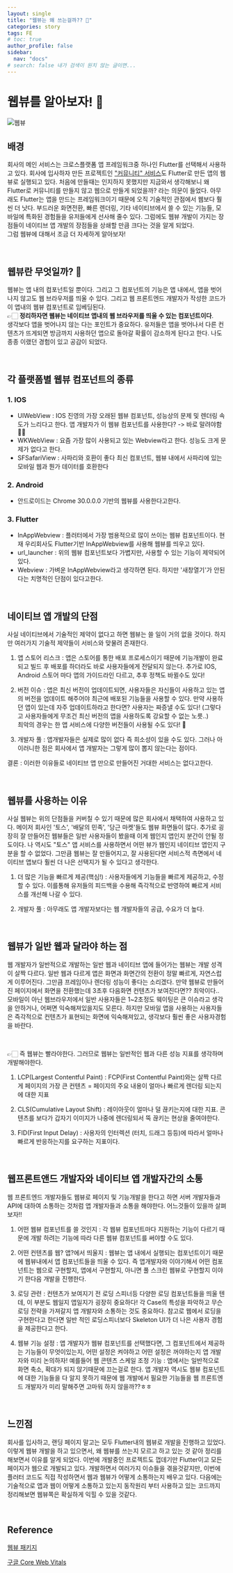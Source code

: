 ```yaml
---
layout: single
title: "웹뷰는 왜 쓰는걸까?? 🤔"
categories: story
tags: FE
# toc: true
author_profile: false
sidebar:
  nav: "docs"
# search: false 내가 검색이 원치 않는 글이면...
---
```


# 웹뷰를 알아보자! 📱

![웹뷰](/images/2023-01-15-ninth/webview.png)

## 배경

회사의 메인 서비스는 크로스플랫폼 앱 프레임워크중 하나인 Flutter를 선택해서 사용하고 있다. 회사에 입사하자 만든 프로젝트인 ["커뮤니티" 서비스](https://kokyusik91.github.io/story/eighth/)도 Flutter로 만든 앱의 웹뷰로 실행되고 있다. 처음에 만들때는 인지하지 못했지만 지금와서 생각해보니 왜 Flutter로 커뮤니티를 만들지 않고 웹으로 만들게 되었을까? 라는 의문이 들었다. 아무래도 Flutter는 앱을 만드는 프레임워크이기 때문에 오직 기술적인 관점에서 웹보다 훨씬 더 낫다. 부드러운 화면전환, 빠른 렌더링, 기타 네이티브에서 쓸 수 있는 기능들, 모바일에 특화된 경험들을 유저들에게 선사해 줄수 있다. 그럼에도 웹뷰 개발이 가지는 장점들이 네이티브 앱 개발의 장점들을 상쇄할 만큼 크다는 것을 알게 되었다.<br>
그럼 웹뷰에 대해서 조금 더 자세하게 알아보자!

<br>

## 웹뷰란 무엇일까? 📱

웹뷰는 앱 내의 컴포넌트일 뿐이다. 그리고 그 컴포넌트의 기능은 앱 내에서, 앱을 벗어나지 않고도 웹 브라우저를 띄울 수 있다. 그리고 웹 프론트엔드 개발자가 작성한 코드가 이 앱내의 웹뷰 컴포넌트로 임베딩된다. <br>
👉🏻 **정리하자면 웹뷰는 네이티브 앱내의 웹 브라우저를 띄울 수 있는 컴포넌트이다**.<br>
생각보다 앱을 벗어나지 않는 다는 포인트가 중요하다. 유저들은 앱을 벗어나서 다른 컨텐츠가 뜨게되면 방금까지 사용하던 앱으로 돌아갈 확률이 감소하게 된다고 한다. 나도 종종 이랬던 경험이 있고 공감이 되었다.

<br>

## 각 플랫폼별 웹뷰 컴포넌트의 종류

### 1. IOS

- UIWebView : IOS 진영의 가장 오래된 웹뷰 컴포넌트, 성능상의 문제 및 렌더링 속도가 느리다고 한다. 앱 개발자가 이 웹뷰 컴포넌트를 사용한다? -> 바로 말려야함 🙅🏼
- WKWebView : 요즘 가장 많이 사용되고 있는 Webview라고 한다. 성능도 크게 문제가 없다고 한다.
- SFSafariView : 사파리와 호환이 좋다 최신 컴포넌트, 웹뷰 내에서 사파리에 있는 모바일 웹과 뭔가 데이터를 호환한다

### 2. Android

- 안드로이드는 Chrome 30.0.0.0 기반의 웹뷰를 사용한다고한다.

### 3. Flutter

- InAppWebview : 플러터에서 가장 범용적으로 많이 쓰이는 웹뷰 컴포넌트이다. 현재 우리회사도 Flutter기반 InAppWebview를 사용해 웹뷰를 띄우고 있다.
- url_launcher : 위의 웹뷰 컴포넌트보다 가볍지만, 사용할 수 있는 기능이 제약되어있다.
- Webview : 가벼운 InAppWebview라고 생각하면 된다. 하지만 '새창열기'가 안된다는 치명적인 단점이 있다고한다.

<br>

## 네이티브 앱 개발의 단점

사실 네이티브에서 기술적인 제약이 없다고 하면 웹뷰는 쓸 일이 거의 없을 것이다. 하지만 여러가지 기술적 제약들이 서비스와 맞물려 존재한다.
<br>

1. 앱 스토어 리스크 : 앱은 스토어를 통한 배포 프로세스이기 때문에 기능개발이 완료되고 빌드 후 배포를 하더라도 바로 사용자들에게 전달되지 않는다. 추가로 IOS, Android 스토어 마다 앱의 가이드라인 다르고, 추후 정책도 바뀔수도 있다!
   <br>

2. 버전 이슈 : 앱은 최신 버전이 업데이트되면, 사용자들은 자신들이 사용하고 있는 앱의 버전을 업데이트 해주어야 최근에 배포된 기능들을 사용할 수 있다. 만약 사용하던 앱이 있는데 자주 업데이트하라고 한다면? 사용자는 짜증낼 수도 있다! (그렇다고 사용자들에게 무조건 최신 버전의 앱을 사용하도록 강요할 수 없는 노릇..) <br>
   최악의 경우는 한 앱 서비스에 다양한 버전들이 사용될 수도 있다! 🥲

3. 개발자 풀 : 앱개발자들은 실제로 많이 없다 즉 희소성이 있을 수도 있다. 그러나 아이러니한 점은 회사에서 앱 개발자는 그렇게 많이 뽑지 않는다는 점이다.

결론 : 이러한 이유들로 네이티브 앱 만으로 만들어진 거대한 서비스는 없다고한다.

   <br>

## 웹뷰를 사용하는 이유

사실 웹뷰는 위의 단점들을 커버칠 수 있기 때문에 많은 회사에서 채택하여 사용하고 있다. 메이저 회사인 '토스', '배달의 민족', '당근 마켓'들도 웹뷰 화면들이 많다. 추가로 굉장히 잘 만들어진 웹뷰들은 일반 사용자들이 봤을때 이게 웹인지 앱인지 분간이 안될 정도이다. 나 역시도 "토스" 앱 서비스를 사용하면서 어떤 뷰가 웹인지 네이티브 앱인지 구분을 할 수 없었다. 그만큼 웹뷰는 잘 만들어지고, 잘 사용된다면 서비스적 측면에서 네이티브 앱보다 훨씬 더 나은 선택지가 될 수 있다고 생각한다.

1. 더 많은 기능을 빠르게 제공(핵심!) : 사용자들에게 기능들을 빠르게 제공하고, 수정할 수 있다. 이를통해 유저들의 피드백을 수용해 즉각적으로 반영하여 빠르게 서비스를 개선해 나갈 수 있다.

2. 개발자 풀 : 아무래도 앱 개발자보다는 웹 개발자들의 공급, 수요가 더 높다.

   <br>

## 웹뷰가 일반 웹과 달라야 하는 점

웹 개발자가 일반적으로 개발하는 일반 웹과 네이티브 앱에 들어가는 웹뷰는 개발 성격이 살짝 다르다. 일반 웹과 다르게 앱은 화면과 화면간의 전환이 정말 빠르게, 자연스럽게 이루어진다. 그만큼 프레임이나 렌더링 성능이 좋다는 소리겠다. 만약 웹뷰로 만들어진 페이지에서 화면을 전환했는데 3초후 다음화면 컨텐츠가 보여진다면?? 최악이다..
<br>
모바일이 아닌 웹브라우저에서 일반 사용자들은 1~2초정도 웨이팅은 큰 이슈라고 생각을 안하거나, 어쩌면 익숙해져있을지도 모른다. 하지만 모바일 앱을 사용하는 사용자들은 즉각적으로 컨텐츠가 표현되는 화면에 익숙해져있고, 생각보다 훨씬 좋은 사용자경험을 바란다.

<br>

👉🏻 즉 웹뷰는 빨라야한다. 그러므로 웹뷰는 일반적인 웹과 다른 성능 지표를 생각하며 개발해야한다.

1. LCP(Largest Contentful Paint) : FCP(First Contentful Paint)와는 살짝 다르게 페이지의 가장 큰 컨텐츠 = 페이지의 주요 내용이 얼마나 빠르게 렌더링 되는지에 대한 지표

2. CLS(Cumulative Layout Shift) : 레이아웃이 얼마나 덜 끊키는지에 대한 지표. 콘텐츠를 보다가 갑자기 이미지가 나중에 렌더링되서 뚝 끊키는 현상을 줄여야한다.

3. FID(First Input Delay) : 사용자의 인터렉션 (터치, 드래그 등등)에 따라서 얼마나 빠르게 반응하는지를 요구하는 지표이다.

<br>

## 웹프론트앤드 개발자와 네이티브 앱 개발자간의 소통

웹 프론트엔드 개발자들도 웹뷰로 페이지 및 기능개발을 한다고 하면 서버 개발자들과 API에 대하여 소통하는 것처럼 앱 개발자들과 소통을 해야한다. 어느것들이 있을까 살펴보자!!

1. 어떤 웹뷰 컴포넌트를 쓸 것인지 : 각 웹뷰 컴포넌트마다 지원하는 기능이 다르기 때문에 개발 하려는 기능에 따라 다른 웹뷰 컴포넌트를 써야할 수도 있다.

2. 어떤 컨텐츠를 웹? 앱?에서 띄울지 : 웹뷰는 앱 내에서 실행되는 컴포넌트이기 때문에 웹뷰내에서 앱 컴포넌트들을 띄울 수 있다. 즉 앱개발자와 이야기해서 어떤 컴포넌트는 웹으로 구현할지, 앱에서 구현할지, 아니면 풀 스크린 웹뷰로 구현할지 이야기 한다음 개발을 진행한다.

3. 로딩 관련 : 컨텐츠가 보여지기 전 로딩 스피너등 다양한 로딩 컴포넌트들을 띄울 텐데, 이 부분도 웹일지 앱일지가 굉장히 중요하다! 각 Case의 특성을 파악하고 무슨 로딩 전략을 가져갈지 앱 개발자와 소통하는 것도 중요하다. 참고로 웹에서 로딩을 구현한다고 한다면 일반 적인 로딩스피너보다 Skeleton UI가 더 나은 사용자 경험을 제공한다고 한다.

4. 웹뷰 기능 설정 : 앱 개발자가 웹뷰 컴포넌트를 선택했다면, 그 컴포넌트에서 제공하는 기능들이 무엇이있는지, 어떤 설정은 켜야하고 어떤 설정은 꺼야하는지 앱 개발자와 미리 논의하자! 예를들어 웹 콘텐츠 스케일 조정 기능 : 앱에서는 일반적으로 화면 축소, 확대가 되지 않기때문에 끄는걸로 한다. 앱 개발자 역시도 웹뷰 컴포넌트에 대한 기능들을 다 알지 못하기 때문에 웹 개발에서 필요한 기능들을 웹 프론트엔드 개발자가 미리 말해주면 고마워 하지 않을까??ㅎㅎ

   <br>

## 느낀점

회사를 입사하고, 랜딩 페이지 말고는 모두 Flutter내의 웹뷰로 개발을 진행하고 있었다.
이렇게 웹뷰 개발을 하고 있으면서, 왜 웹뷰를 쓰는지 모르고 하고 있는 것 같아 정리를 해보면서 이유를 알게 되었다.
이번에 개발중인 프로젝트도 껍데기만 Flutter이고 모든 페이지가 웹으로 개발되고 있다.
개발하면서 여러가지 이슈들을 겪을것같지만, 이번에 플러터 코드도 직접 작성하면서 웹과 웹뷰가 어떻게 소통하는지 배우고 있다. 다음에는 기술적으로 앱과 웹이 어떻게 소통하고 있는지 동작원리 부터 사용하고 있는 코드까지 정리해보면 웹뷰쪽은 확실하게 익힐 수 있을 것같다.

   <br>

## Reference

[웹뷰 패키지](https://app-developement-sharing-forum.tistory.com/m/2)

[구글 Core Web Vitals](https://gardeninspring.com/core-web-vival/)
